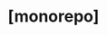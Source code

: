 ---
name: '[monorepo]'
about: Create a monorepo-wide issue.
title: "[monorepo]"
labels: 'Status: WIP'
assignees: Jaguar0625, gimre-xymcity, Wayonb, 0x6861746366574

---